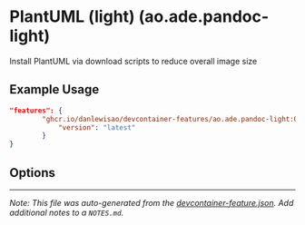 
# PlantUML (light) (ao.ade.pandoc-light)

Install PlantUML via download scripts to reduce overall image size

## Example Usage

```json
"features": {
        "ghcr.io/danlewisao/devcontainer-features/ao.ade.pandoc-light:0": {
            "version": "latest"
        }
}
```

## Options





---

_Note: This file was auto-generated from the [devcontainer-feature.json](https://github.com/danlewisao/devcontainer-features/blob/main/src/plantuml-light/devcontainer-feature.json).  Add additional notes to a `NOTES.md`._
